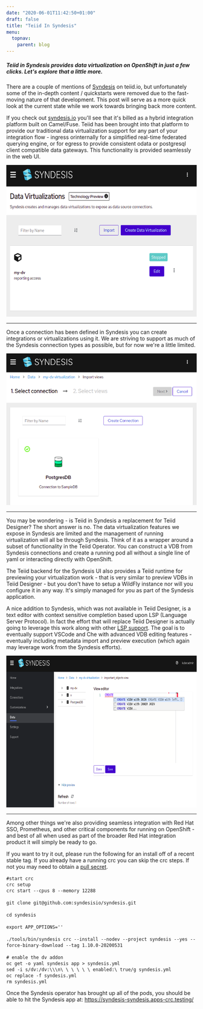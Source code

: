 ```yaml
---
date: "2020-06-01T11:42:50+01:00"
draft: false
title: "Teiid In Syndesis"
menu:
  topnav:
    parent: blog
---
```


##### Teiid in Syndesis provides data virtualization on OpenShift in just a few clicks.  Let's explore that a little more.

<!--more-->

There are a couple of mentions of [Syndesis](https://syndesis.io/) on teiid.io, but unfortunately some of the in-depth content / quickstarts were removed due to the fast-moving nature of that development.  This post will serve as a more quick look at the current state while we work towards bringing back more content.

If you check out [syndesis.io](https://syndesis.io/) you'll see that it's billed as a hybrid integration platform built on Camel/Fuse.  Teiid has been brought into that platform to provide our traditional data virtualization support for any part of your integration flow - ingress orinternally for a simplified real-time federated querying engine, or for egress to provide consistent odata or postgresql client compatible data gateways.  This functionality is provided seamlessly in the web UI.

<div>
<img height="400" src="/images/blog/20200602/dv_list.png" frameborder="2"></img>
</div>

---

Once a connection has been defined in Syndesis you can create integrations or virtualizations using it.  We are striving to support as much of the Syndesis connection types as possible, but for now we're a little limited.

<div>
<img height="400" src="/images/blog/20200602/connection.png" frameborder="2"></img>
</div>

---

You may be wondering - is Teiid in Syndesis a replacement for Teiid Designer?  The short answer is no.  The data virtualization features we expose in Syndesis are limited and the management of running virtualization will all be through Syndesis.  Think of it as a wrapper around a subset of functionality in the Teiid Operator.  You can construct a VDB from Syndesis connections and create a running pod all without a single line of yaml or interacting directly with OpenShift.  

The Teiid backend for the Syndesis UI also provides a Teiid runtime for previewing your virtualization work - that is very similar to preview VDBs in Teiid Designer - but you don't have to setup a WildFly instance nor will you configure it in any way.  It's simply managed for you as part of the Syndesis application.

A nice addition to Syndesis, which was not available in Teiid Designer, is a text editor with context sensitive completion based upon LSP (Language Server Protocol).  In fact the effort that will replace Teiid Designer is actually going to leverage this work along with other [LSP support](https://github.com/teiid/teiid-language-server).  The goal is to eventually support VSCode and Che with advanced VDB editing features - eventually including metadata import and preview execution (which again may leverage work from the Syndesis efforts).

<div>
<img height="400" src="/images/blog/20200602/editor.png" frameborder="2"></img>
</div>

---

Among other things we're also providing seamless integration with Red Hat SSO, Prometheus, and other critical components for running on OpenShift - and best of all when used as part of the broader Red Hat integration product it will simply be ready to go.

If you want to try it out, please run the following for an install off of a recent stable tag.  If you already have a running crc you can skip the crc steps.  If not you may need to obtain a [pull secret](https://developers.redhat.com/products/codeready-containers/overview).

```
#start crc
crc setup
crc start --cpus 8 --memory 12288

git clone git@github.com:syndesisio/syndesis.git

cd syndesis

export APP_OPTIONS=''

./tools/bin/syndesis crc --install --nodev --project syndesis --yes --force-binary-download --tag 1.10.0-20200531

# enable the dv addon
oc get -o yaml syndesis app > syndesis.yml
sed -i s/dv:/dv:\\\n\ \ \ \ \ \ enabled:\ true/g syndesis.yml
oc replace -f syndesis.yml
rm syndesis.yml
```

Once the Syndesis operator has brought up all of the pods, you should be able to hit the Syndesis app at: https://syndesis-syndesis.apps-crc.testing/